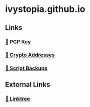 # ivystopia.github.io

## Links

### [🔗 PGP Key](./pgp/)

### [🔗 Crypto Addresses](./crypto/)

### [🔗 Script Backups](./scripts/)

## External Links

### [🔗 Linktree](https://linktr.ee/ivystopia)
